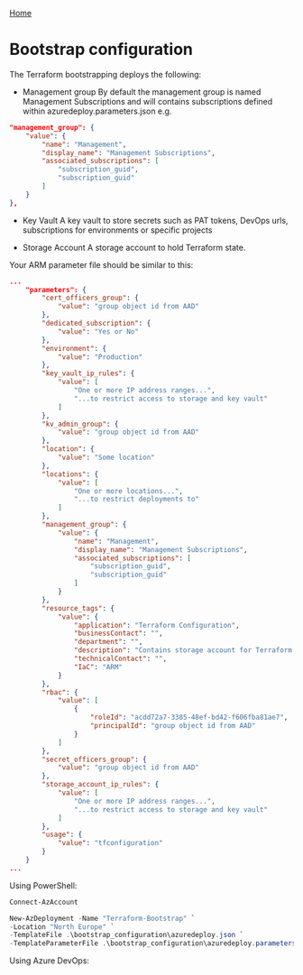 [Home](https://github.com/heathen1878/Terraform/blob/main/README.md)

# Bootstrap configuration

The Terraform bootstrapping deploys the following:
- Management group
By default the management group is named Management Subscriptions and will contains subscriptions defined within azuredeploy.parameters.json e.g. 

```json
"management_group": {
    "value": {
        "name": "Management",
        "display_name": "Management Subscriptions",
        "associated_subscriptions": [
            "subscription_guid",
            "subscription_guid"
        ]
    }
},
```

- Key Vault
A key vault to store secrets such as PAT tokens, DevOps urls, subscriptions for environments or specific projects

- Storage Account
A storage account to hold Terraform state.

Your ARM parameter file should be similar to this:
```json
...
    "parameters": {
        "cert_officers_group": {
            "value": "group object id from AAD"
        },
        "dedicated_subscription": {
            "value": "Yes or No"
        },
        "environment": {
            "value": "Production"
        },
        "key_vault_ip_rules": {
            "value": [
                "One or more IP address ranges...",
                "...to restrict access to storage and key vault"
            ]
        },
        "kv_admin_group": {
            "value": "group object id from AAD"
        },
        "location": {
            "value": "Some location"
        },
        "locations": {
            "value": [
                "One or more locations...",
                "...to restrict deployments to"
            ]
        },
        "management_group": {
            "value": {
                "name": "Management",
                "display_name": "Management Subscriptions",
                "associated_subscriptions": [
                    "subscription_guid",
                    "subscription_guid"
                ]
            }
        },
        "resource_tags": {
            "value": {
                "application": "Terraform Configuration",
                "businessContact": "",
                "department": "",
                "description": "Contains storage account for Terraform Remote State, and Key Vault for bootstrapping secrets",
                "technicalContact": "",
                "IaC": "ARM"
            }
        },
        "rbac": {
            "value": [
                {
                    "roleId": "acdd72a7-3385-48ef-bd42-f606fba81ae7",
                    "principalId": "group object id from AAD"
                }
            ]
        },
        "secret_officers_group": {
            "value": "group object id from AAD"
        },
        "storage_account_ip_rules": {
            "value": [
                "One or more IP address ranges...",
                "...to restrict access to storage and key vault"
            ]
        },
        "usage": {
            "value": "tfconfiguration"
        }
    }
...
```

Using PowerShell:
```PowerShell
Connect-AzAccount

New-AzDeployment -Name "Terraform-Bootstrap" `
-Location "North Europe" `
-TemplateFile .\bootstrap_configuration\azuredeploy.json `
-TemplateParameterFile .\bootstrap_configuration\azuredeploy.parameters.json
```

Using Azure DevOps:
```yaml

```